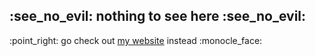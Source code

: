 <h2>:see_no_evil: nothing to see here :see_no_evil:</h2>
<p>:point_right: go check out <a href="https://clenemt.com">my website</a> instead :monocle_face:</p>

